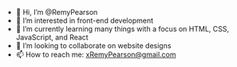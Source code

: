 - 👋 Hi, I’m @RemyPearson
- 👀 I’m interested in front-end development
- 🌱 I’m currently learning many things with a focus on HTML, CSS, JavaScript, and React
- 💞️ I’m looking to collaborate on website designs
- 📫 How to reach me: xRemyPearson@gmail.com

<!---
RemyPearson/RemyPearson is a ✨ special ✨ repository because its `README.md` (this file) appears on your GitHub profile.
You can click the Preview link to take a look at your changes.
--->
